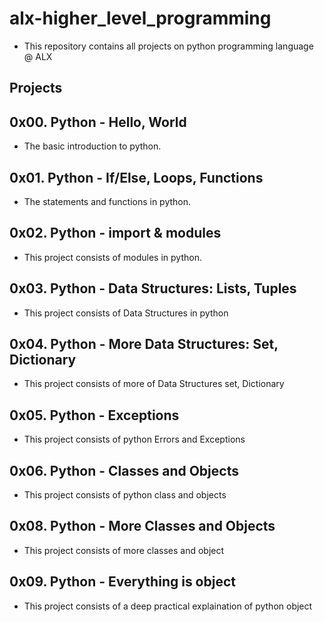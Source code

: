 # alx-higher_level_programming

* This repository contains all projects on python programming language @ ALX 

## Projects  

## 0x00. Python - Hello, World
 * The basic introduction to python.

## 0x01. Python - If/Else, Loops, Functions
 * The statements and functions in python.

## 0x02. Python - import & modules
 * This project consists of modules in python.

## 0x03. Python - Data Structures: Lists, Tuples
 * This project consists of Data Structures in python

## 0x04. Python - More Data Structures: Set, Dictionary
 * This project consists of more of Data Structures set, Dictionary

## 0x05. Python - Exceptions
 * This project consists of python Errors and Exceptions

## 0x06. Python - Classes and Objects
 * This project consists of python class and objects

## 0x08. Python - More Classes and Objects
 * This project consists of more classes and object

## 0x09. Python - Everything is object
 * This project consists of a deep practical explaination of python object

